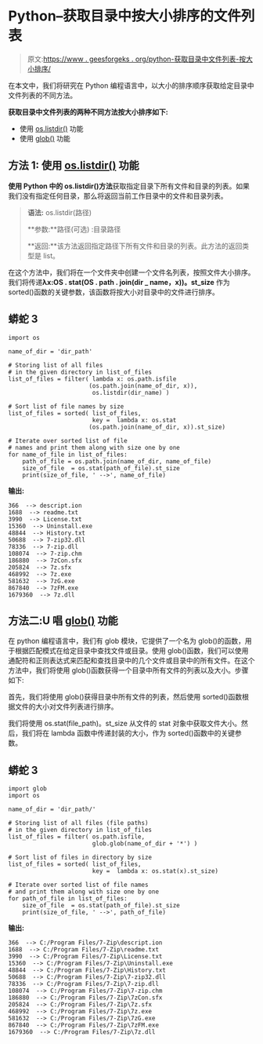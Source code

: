 # Python–获取目录中按大小排序的文件列表

> 原文:[https://www . geesforgeks . org/python-获取目录中文件列表-按大小排序/](https://www.geeksforgeeks.org/python-get-list-of-files-in-directory-sorted-by-size/)

在本文中，我们将研究在 Python 编程语言中，以大小的排序顺序获取给定目录中文件列表的不同方法。

**获取目录中文件列表的两种不同方法按大小排序如下:**

*   使用 [os.listdir()](https://www.geeksforgeeks.org/python-os-listdir-method/) 功能
*   使用 [glob()](https://www.geeksforgeeks.org/how-to-use-glob-function-to-find-files-recursively-in-python/#:~:text=In%20Python%2C%20the%20glob%20module,to%20match%20pathnames%20in%20directories.) 功能

## **方法 1:** 使用 [os.listdir()](https://www.geeksforgeeks.org/python-os-listdir-method/) 功能

**使用 Python 中的 os.listdir()方法**获取指定目录下所有文件和目录的列表。如果我们没有指定任何目录，那么将返回当前工作目录中的文件和目录列表。

> **语法:** os.listdir(路径)
> 
> **参数:**路径(可选) :目录路径
> 
> **返回:**该方法返回指定路径下所有文件和目录的列表。此方法的返回类型是 list。

在这个方法中，我们将在一个文件夹中创建一个文件名列表，按照文件大小排序。我们将传递**λx:OS . stat(OS . path . join(dir _ name，x))。st_size** 作为 sorted()函数的关键参数，该函数将按大小对目录中的文件进行排序。

## 蟒蛇 3

```
import os

name_of_dir = 'dir_path'

# Storing list of all files
# in the given directory in list_of_files
list_of_files = filter( lambda x: os.path.isfile
                       (os.path.join(name_of_dir, x)),
                        os.listdir(dir_name) )

# Sort list of file names by size 
list_of_files = sorted( list_of_files,
                        key =  lambda x: os.stat
                       (os.path.join(name_of_dir, x)).st_size)

# Iterate over sorted list of file 
# names and print them along with size one by one 
for name_of_file in list_of_files:
    path_of_file = os.path.join(name_of_dir, name_of_file)
    size_of_file  = os.stat(path_of_file).st_size 
    print(size_of_file, ' -->', name_of_file)
```

**输出:**

```
366  --> descript.ion
1688  --> readme.txt
3990  --> License.txt
15360  --> Uninstall.exe
48844  --> History.txt
50688  --> 7-zip32.dll
78336  --> 7-zip.dll
108074  --> 7-zip.chm
186880  --> 7zCon.sfx
205824  --> 7z.sfx
468992  --> 7z.exe
581632  --> 7zG.exe
867840  --> 7zFM.exe
1679360  --> 7z.dll
```

## **方法二:U** 唱 [glob()](https://www.geeksforgeeks.org/how-to-use-glob-function-to-find-files-recursively-in-python/#:~:text=In%20Python%2C%20the%20glob%20module,to%20match%20pathnames%20in%20directories.) 功能

在 python 编程语言中，我们有 glob 模块，它提供了一个名为 glob()的函数，用于根据匹配模式在给定目录中查找文件或目录。使用 glob()函数，我们可以使用通配符和正则表达式来匹配和查找目录中的几个文件或目录中的所有文件。在这个方法中，我们将使用 glob()函数获得一个目录中所有文件的列表以及大小。步骤如下:

首先，我们将使用 glob()获得目录中所有文件的列表，然后使用 sorted()函数根据文件的大小对文件列表进行排序。

我们将使用 os.stat(file_path)。st_size 从文件的 stat 对象中获取文件大小。然后，我们将在 lambda 函数中传递封装的大小，作为 sorted()函数中的关键参数。

## 蟒蛇 3

```
import glob
import os

name_of_dir = 'dir_path/'

# Storing list of all files (file paths)
# in the given directory in list_of_files
list_of_files = filter( os.path.isfile,
                        glob.glob(name_of_dir + '*') )

# Sort list of files in directory by size 
list_of_files = sorted( list_of_files,
                        key =  lambda x: os.stat(x).st_size)

# Iterate over sorted list of file names
# and print them along with size one by one 
for path_of_file in list_of_files:
    size_of_file  = os.stat(path_of_file).st_size 
    print(size_of_file, ' -->', path_of_file)   
```

**输出:**

```
366  --> C:/Program Files/7-Zip\descript.ion
1688  --> C:/Program Files/7-Zip\readme.txt
3990  --> C:/Program Files/7-Zip\License.txt
15360  --> C:/Program Files/7-Zip\Uninstall.exe
48844  --> C:/Program Files/7-Zip\History.txt
50688  --> C:/Program Files/7-Zip\7-zip32.dll
78336  --> C:/Program Files/7-Zip\7-zip.dll
108074  --> C:/Program Files/7-Zip\7-zip.chm
186880  --> C:/Program Files/7-Zip\7zCon.sfx
205824  --> C:/Program Files/7-Zip\7z.sfx
468992  --> C:/Program Files/7-Zip\7z.exe
581632  --> C:/Program Files/7-Zip\7zG.exe
867840  --> C:/Program Files/7-Zip\7zFM.exe
1679360  --> C:/Program Files/7-Zip\7z.dll
```